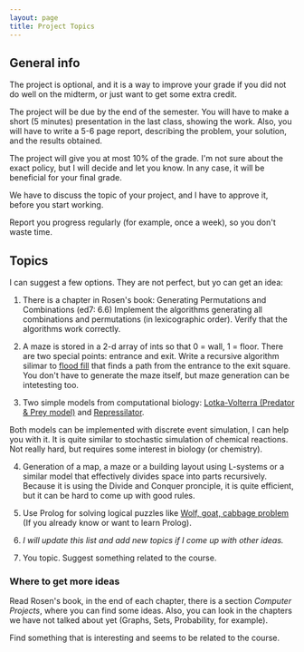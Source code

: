 ```yaml
---
layout: page
title: Project Topics
---
```


## General info

The project is optional, and it is a way to improve your grade if you did not do well on the midterm,
or just want to get some extra credit.

The project will be due by the end of the semester. 
You will have to make a short (5 minutes) presentation in the last class, showing the work. 
Also, you will have to write a 5-6 page report, describing the problem, 
your solution, and the results obtained.

The project will give you at most 10% of the grade.
I'm not sure about the exact policy, but I will decide and let you know.
In any case, it will be beneficial for your final grade.

We have to discuss the topic of your project, and I have to approve it, before you start working.

Report you progress regularly (for example, once a week), so you don't waste time.

## Topics

I can suggest a few options. They are not perfect, but yo can get an idea:

1. There is a chapter in Rosen's book: Generating Permutations and Combinations (ed7: 6.6)
Implement the algorithms generating all combinations and permutations (in lexicographic order).
Verify that the algorithms work correctly.

2. A maze is stored in a 2-d array of ints so that 0 = wall, 1 = floor. 
There are two special points: entrance and exit.
Write a recursive algorithm silimar to [flood fill](https://en.wikipedia.org/wiki/Flood_fill) 
that finds a path from the entrance to the exit square.
You don't have to generate the maze itself, but maze generation can be intetesting too.

3. Two simple models from computational biology:
[Lotka-Volterra (Predator & Prey model)](https://en.wikipedia.org/wiki/Lotka%E2%80%93Volterra_equation)
and [Repressilator](https://en.wikipedia.org/wiki/Repressilator).

  Both models can be implemented with discrete event simulation, I can help you with it. 
  It is quite similar to stochastic simulation of chemical reactions.
  Not really hard, but requires some interest in biology (or chemistry).

4. Generation of a map, a maze or a building layout using L-systems or a similar model 
that effectively divides space into parts recursively.
Because it is using the Divide and Conquer pronciple, it is quite efficient, 
but it can be hard to come up with good rules.

5. Use Prolog for solving logical puzzles like 
[Wolf, goat, cabbage problem](http://jeux.lulu.pagesperso-orange.fr/html/anglais/loupChe/loupChe1.htm)
(If you already know or want to learn Prolog).

6. *I will update this list and add new topics if I come up with other ideas.*

7. You topic. Suggest something related to the course. 

### Where to get more ideas

Read Rosen's book, in the end of each chapter, there is a section 
*Computer Projects*, where you can find some ideas.
Also, you can look in the chapters we have not talked about yet (Graphs, Sets, Probability, for example).

Find something that is interesting and seems to be related to the course.

